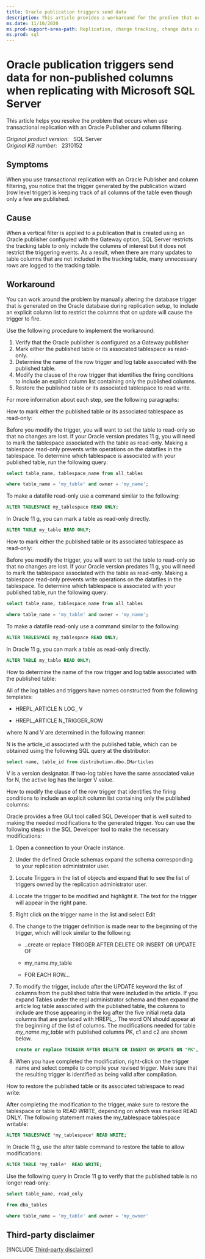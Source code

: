 ```yaml
---
title: Oracle publication triggers send data
description: This article provides a workaround for the problem that occurs when use transactional replication with an Oracle Publisher and column filtering.
ms.date: 11/10/2020
ms.prod-support-area-path: Replication, change tracking, change data capture
ms.prod: sql
---
```

# Oracle publication triggers send data for non-published columns when replicating with Microsoft SQL Server

This article helps you resolve the problem that occurs when use transactional replication with an Oracle Publisher and column filtering.

_Original product version:_ &nbsp; SQL Server  
_Original KB number:_ &nbsp; 2310152

## Symptoms

When you use transactional replication with an Oracle Publisher and column filtering, you notice that the trigger generated by the publication wizard (row level trigger) is keeping track of all columns of the table even though only a few are published.

## Cause

When a vertical filter is applied to a publication that is created using an Oracle publisher configured with the Gateway option, SQL Server restricts the tracking table to only include the columns of interest but it does not restrict the triggering events. As a result, when there are many updates to table columns that are not included in the tracking table, many unnecessary rows are logged to the tracking table.

## Workaround

You can work around the problem by manually altering the database trigger that is generated on the Oracle database during replication setup, to include an explicit column list to restrict the columns that on update will cause the trigger to fire.

Use the following procedure to implement the workaround:

1. Verify that the Oracle publisher is configured as a Gateway publisher
2. Mark either the published table or its associated tablespace as read-only.
3. Determine the name of the row trigger and log table associated with the published table.
4. Modify the clause of the row trigger that identifies the firing conditions to include an explicit column list containing only the published columns.
5. Restore the published table or its associated tablespace to read write.

For more information about each step, see the following paragraphs:

How to mark either the published table or its associated tablespace as read-only:  

Before you modify the trigger, you will want to set the table to read-only so that no changes are lost. If your Oracle version predates 11 g, you will need to mark the tablespace associated with the table as read-only. Making a tablespace read-only prevents write operations on the datafiles in the tablespace. To determine which tablespace is associated with your published table, run the following query:

```sql
select table_name, tablespace_name from all_tables

where table_name = 'my_table' and owner = 'my_name';
```

To make a datafile read-only use a command similar to the following:

```sql
ALTER TABLESPACE my_tablespace READ ONLY;
```

In Oracle 11 g, you can mark a table as read-only directly.

```sql
ALTER TABLE my_table READ ONLY;
```

How to mark either the published table or its associated tablespace as read-only:  

Before you modify the trigger, you will want to set the table to read-only so that no changes are lost. If your Oracle version predates 11 g, you will need to mark the tablespace associated with the table as read-only. Making a tablespace read-only prevents write operations on the datafiles in the tablespace. To determine which tablespace is associated with your published table, run the following query:

```sql
select table_name, tablespace_name from all_tables

where table_name = 'my_table' and owner = 'my_name';
```

To make a datafile read-only use a command similar to the following:

```sql
ALTER TABLESPACE my_tablespace READ ONLY;
```

In Oracle 11 g, you can mark a table as read-only directly.

```sql
ALTER TABLE my_table READ ONLY;
```

How to determine the name of the row trigger and log table associated with the published table:  

All of the log tables and triggers have names constructed from the following templates:

- HREPL_ARTICLE N LOG_ V  

- HREPL_ARTICLE N_TRIGGER_ROW

where N and V are determined in the following manner:

N is the article_id associated with the published table, which can be obtained using the following SQL query at the distributor:

```sql
select name, table_id from distribution.dbo.IHarticles
```

V is a version designator. If two-log tables have the same associated value for N, the active log has the larger V value.

How to modify the clause of the row trigger that identifies the firing conditions to include an explicit column list containing only the published columns:

Oracle provides a free GUI tool called SQL Developer that is well suited to making the needed modifications to the generated trigger. You can use the following steps in the SQL Developer tool to make the necessary modifications:

1. Open a connection to your Oracle instance.
2. Under the defined Oracle schemas expand the schema corresponding to your replication administrator user.
3. Locate Triggers in the list of objects and expand that to see the list of triggers owned by the replication administrator user.
4. Locate the trigger to be modified and highlight it. The text for the trigger will appear in the right pane.
5. Right click on the trigger name in the list and select Edit
6. The change to the trigger definition is made near to the beginning of the trigger, which will look similar to the following:

    - ..create or replace TRIGGER AFTER DELETE OR INSERT OR UPDATE OF

    - my_name.my_table

    - FOR EACH ROW...

7. To modify the trigger, include after the UPDATE keyword the list of columns from the published table that were included in the article. If you expand Tables under the repl administrator schema and then expand the article log table associated with the published table, the columns to include are those appearing in the log after the five initial meta data columns that are prefaced with HREPL_. The word ON should appear at the beginning of the list of columns. The modifications needed for table *my_name.my_table* with published columns PK, c1 and c2 are shown below.

    ```sql
    create or replace TRIGGER AFTER DELETE OR INSERT OR UPDATE ON "PK", "c1", "c2" OF my_name.my_table FOR EACH ROW...
    ```

8. When you have completed the modification, right-click on the trigger name and select compile to compile your revised trigger. Make sure that the resulting trigger is identified as being valid after compilation.

How to restore the published table or its associated tablespace to read write:

After completing the modification to the trigger, make sure to restore the tablespace or table to READ WRITE, depending on which was marked READ ONLY. The following statement makes the my_tablespace tablespace writable:  

```sql
ALTER TABLESPACE *my_tablespace* READ WRITE;
```

In Oracle 11 g, use the alter table command to restore the table to allow modifications:

```sql
ALTER TABLE *my_table*  READ WRITE;

```

Use the following query in Oracle 11 g to verify that the published table is no longer read-only:

```sql
select table_name, read_only

from dba_tables

where table_name = 'my_table' and owner = 'my_owner'
```

## Third-party disclaimer

[!INCLUDE [Third-party disclaimer](../../includes/third-party-disclaimer.md)]
